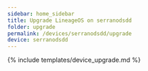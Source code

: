 ```yaml
---
sidebar: home_sidebar
title: Upgrade LineageOS on serranodsdd
folder: upgrade
permalink: /devices/serranodsdd/upgrade
device: serranodsdd
---
```

{% include templates/device_upgrade.md %}
